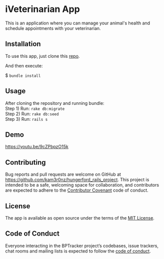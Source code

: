 # iVeterinarian App

This is an application where you can manage your animal's health and schedule appointments with your veterinarian.

## Installation

To use this app, just clone this [repo](https://github.com/kam3r0nz/hungerford_rails_project).

And then execute:

$ `bundle install`

## Usage

After cloning the repository and running bundle: <br>
Step 1) Run: `rake db:migrate` <br>
Step 2) Run: `rake db:seed` <br>
Step 3) Run: `rails s`

## Demo
https://youtu.be/9cZPbpzO15k

## Contributing

Bug reports and pull requests are welcome on GitHub at https://github.com/kam3r0nz/hungerford_rails_project. This project is intended to be a safe, welcoming space for collaboration, and contributors are expected to adhere to the [Contributor Covenant](http://contributor-covenant.org) code of conduct.

## License

The app is available as open source under the terms of the [MIT License](http://opensource.org/licenses/MIT).

## Code of Conduct

Everyone interacting in the BPTracker project’s codebases, issue trackers, chat rooms and mailing lists is expected to follow the [code of conduct](https://github.com/kam3r0nz/bptraker/blob/master/CODE_OF_CONDUCT.md).

